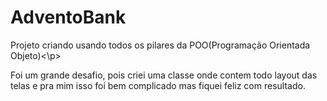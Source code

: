 # AdventoBank
<p> Projeto criando usando todos os pilares da POO(Programação Orientada Objeto)<\p>
<p>Foi um grande desafio, pois criei uma classe onde contem todo layout das telas e pra mim isso foi bem complicado mas fiquei feliz com resultado.</p>
